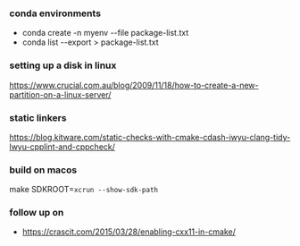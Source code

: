 ### conda environments

* conda create -n myenv --file package-list.txt
* conda list --export > package-list.txt

### setting up a disk in linux

https://www.crucial.com.au/blog/2009/11/18/how-to-create-a-new-partition-on-a-linux-server/

### static linkers

https://blog.kitware.com/static-checks-with-cmake-cdash-iwyu-clang-tidy-lwyu-cpplint-and-cppcheck/

### build on macos

make SDKROOT=`xcrun --show-sdk-path`

### follow up on 

* https://crascit.com/2015/03/28/enabling-cxx11-in-cmake/
